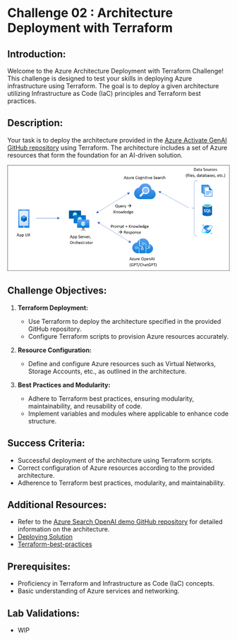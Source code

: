 # Challenge 02 :  Architecture Deployment with Terraform 

## Introduction:

Welcome to the Azure Architecture Deployment with Terraform Challenge! This challenge is designed to test your skills in deploying Azure infrastructure using Terraform. The goal is to deploy a given architecture utilizing Infrastructure as Code (IaC) principles and Terraform best practices.

## Description:

Your task is to deploy the architecture provided in the  [Azure Activate GenAI GitHub repository](https://github.com/Azure/activate-genai) using Terraform. The architecture includes a set of Azure resources that form the foundation for an AI-driven solution.

![architecture](media/appcomponents.png)

## Challenge Objectives:

1. **Terraform Deployment:**
   - Use Terraform to deploy the architecture specified in the provided GitHub repository.
   - Configure Terraform scripts to provision Azure resources accurately.

2. **Resource Configuration:**
   - Define and configure Azure resources such as Virtual Networks, Storage Accounts, etc., as outlined in the architecture.

3. **Best Practices and Modularity:**
   - Adhere to Terraform best practices, ensuring modularity, maintainability, and reusability of code.
   - Implement variables and modules where applicable to enhance code structure.

## Success Criteria:

- Successful deployment of the architecture using Terraform scripts.
- Correct configuration of Azure resources according to the provided architecture.
- Adherence to Terraform best practices, modularity, and maintainability.

## Additional Resources:

-  Refer to the  [Azure Search OpenAI demo GitHub repository](https://github.com/cmendible/azure-search-openai-demo) for detailed information on the architecture.
-  [Deploying Solution](https://github.com/Azure/activate-genai/blob/main/infra/README.md)
-  [Terraform-best-practices](https://www.cloudbolt.io/terraform-best-practices/)

## Prerequisites:

- Proficiency in Terraform and Infrastructure as Code (IaC) concepts.
- Basic understanding of Azure services and networking.

## Lab Validations: 

- WIP

